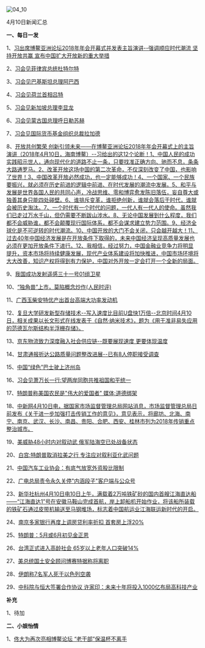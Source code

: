 ![04_10](F:\学习资料\局势分析\每日新闻汇总\2018\04_10.jpg)

4月10日新闻汇总

**一、每日一发**

1、[习出席博鳌亚洲论坛2018年年会开幕式并发表主旨演讲--强调顺应时代潮流 坚持开放共赢 宣布中国扩大开放新的重大举措](http://paper.people.com.cn/rmrb/html/2018-04/11/nw.D110000renmrb_20180411_1-01.htm)

2、[习会见菲律宾总统杜特尔特](http://paper.people.com.cn/rmrb/html/2018-04/11/nw.D110000renmrb_20180411_2-01.htm)

3、[习会见巴基斯坦总理阿巴西](http://paper.people.com.cn/rmrb/html/2018-04/11/nw.D110000renmrb_20180411_1-02.htm)

4、[习会见荷兰首相吕特](http://paper.people.com.cn/rmrb/html/2018-04/11/nw.D110000renmrb_20180411_2-02.htm)

5、[习会见新加坡总理李显龙](http://paper.people.com.cn/rmrb/html/2018-04/11/nw.D110000renmrb_20180411_3-02.htm)

6、[习会见蒙古国总理呼日勒苏赫](http://paper.people.com.cn/rmrb/html/2018-04/11/nw.D110000renmrb_20180411_4-02.htm)

7、[习会见国际货币基金组织总裁拉加德](http://paper.people.com.cn/rmrb/html/2018-04/11/nw.D110000renmrb_20180411_5-02.htm)

8、[开放共创繁荣 创新引领未来——在博鳌亚洲论坛2018年年会开幕式上的主旨演讲（2018年4月10日，海南博鳌）--习给出的这12个论断！1、中国人民的成功实践昭示世人，通向现代化的道路不止一条，只要找准正确方向、驰而不息，条条大路通罗马。2、改革开放这场中国的第二次革命，不仅深刻改变了中国，也影响了世界！3、中国改革开放必然成功，也一定能够成功！4、一个国家、一个民族要振兴，就必须在历史前进的逻辑中前进、在时代发展的潮流中发展。5、和平与发展是世界各国人民的共同心声，冷战思维、零和博弈愈发陈旧落伍，妄自尊大或独善其身只能四处碰壁。6、谁排斥变革，谁拒绝创新，谁就会落后于时代，谁就会被历史淘汰。7、一个时代有一个时代的问题，一代人有一代人的使命。虽然我们已走过万水千山，但仍需要不断跋山涉水。8、无论中国发展到什么程度，我们都不会威胁谁，都不会颠覆现行国际体系，都不会谋求建立势力范围。9、经济全球化是不可逆转的时代潮流。10、中国开放的大门不会关闭，只会越开越大！11、过去40年中国经济发展是在开放条件下取得的，未来中国经济呈现高质量发展也必须在更加开放条件下进行。12、我相信，经过努力，中国金融业竞争力将明显提升，资本市场将持续健康发展，现代产业体系建设将加快推进，中国市场环境将大大改善，知识产权将得到有力保护，中国对外开放一定会打开一个全新的局面。](http://paper.people.com.cn/rmrb/html/2018-04/11/nw.D110000renmrb_20180411_1-03.htm)

9、[我国成功发射遥感三十一号01组卫星](http://paper.people.com.cn/rmrb/html/2018-04/11/nw.D110000renmrb_20180411_6-04.htm)

10、[“独角兽”上市，莫陷概念炒作(人民时评)](http://paper.people.com.cn/rmrb/html/2018-04/11/nw.D110000renmrb_20180411_2-09.htm)

11、[广西玉柴安特优产出首台高端大功率发动机](http://paper.people.com.cn/rmrb/html/2018-04/11/nw.D110000renmrb_20180411_5-11.htm)

12、[复旦大学研发新型存储技术--写入速度比目前U盘快1万倍--北京时间4月10日，相关成果以长文形式在线发表于《自然·纳米技术》，题为《用于准非易失应用的范德瓦尔斯结构半浮栅存储》。](http://paper.people.com.cn/rmrb/html/2018-04/11/nw.D110000renmrb_20180411_5-12.htm)

13、[京东物流致力深度融入社会供应链--既要展现速度 更要体现温度](http://paper.people.com.cn/rmrb/html/2018-04/11/nw.D110000renmrb_20180411_1-16.htm)

14、[甘肃通报折达公路质量问题整改进展--已有8人停职接受调查](http://paper.people.com.cn/rmrb/html/2018-04/11/nw.D110000renmrb_20180411_7-21.htm)

15、[中国“绿色”巴士驶上济州岛](http://paper.people.com.cn/rmrb/html/2018-04/11/nw.D110000renmrb_20180411_3-22.htm)

16、[习会见萧万长一行:望两岸同胞共推祖国和平统一](http://news.163.com/18/0410/11/DF1D96MN0001899O.html)

17、[特朗普称美国农民是"伟大的爱国者" 媒体:道德绑架](http://news.163.com/18/0410/15/DF1R97I80001899N.html)

18、[中新网4月10日电，据国家市场监督管理总局网站消息，市场监督管理总局日前发布《关于进一步加强打击传销工作的意见》，意见表示，将廊坊、北海、南宁、南京、武汉、长沙、南昌、贵阳、合肥、西安、桂林市列为2018年传销重点整治城市。](http://news.163.com/18/0410/16/DF1TRNRI0001899O.html)

19、[美威胁48小时内对叙动武 俄军陆海空已处战备状态](http://news.ifeng.com/a/20180410/57449889_0.shtml)

20、[白宫:特朗普取消拉美之行 专注应对叙利亚化武问题](http://news.163.com/18/0411/00/DF2PPQMQ0001899N.html)

21、[中国汽车工业协会：有底气放宽外资股比限制](http://news.163.com/18/0411/05/DF3D17FB0001875N.html)

22、[广电总局责令永久关停"内涵段子"客户端与公众号](http://news.163.com/18/0410/16/DF1UUI6C0001899O.html)

23、[新华社杭州4月10日电10日上午，满载着2万吨铁矿砂的国内首艘江海直达船——“江海直达1”号在安徽马鞍山完成首航，岸上卸船机开始作业，将该船所装载的铁矿石通过皮带机输送至马钢堆场，标志着中国航运业江海联运新时代的开启。](http://news.163.com/18/0410/15/DF1RPE3U00018AOQ.html)

24、[南京多家银行再度上调房贷利率折扣 首套房上浮20%](http://js.ifeng.com/a/20180410/6490828_0.shtml)

25、[特朗普：5月或6月初见金正恩](http://www.zaobao.com/realtime/world/story20180410-849632)

26、[台湾正式进入高龄社会 65岁以上老年人口突破14%](http://www.zaobao.com/realtime/china/story20180410-849723)

27、[美总统国土安全顾问博赛特据称将离职](http://www.zaobao.com/realtime/world/story20180411-849758)

28、[伊朗称7名军人死于以色列空袭](http://www.ftchinese.com/story/001077099)

29、[中科院与恒大签署合作协议 许家印：未来十年将投入1000亿布局高科技产业](http://news.cnr.cn/native/gd/20180409/t20180409_524192326.shtml)



**补充**

1、待加



**二、小娱怡情**

1、[佟大为再次亮相博鳌论坛 “老干部”保温杯不离手](http://news.67.com/xianchang/2018/04/10/914122.html)